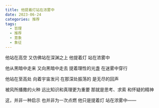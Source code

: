 ```yaml
---
title: 他提着灯站在浓雾中
date: 2023-06-24
categories: 推荐
tags:
  - 哲理
  - 推荐
  - 意象
  - 象征
---
```


他站在高空
又仿佛站在深渊之上
他提着灯
站在浓雾中

他从黑暗中走来
又向黑暗中走去
提着理性的光盏
在迷雾中穿行
<!--more-->
他站在至高处
向着宇宙发问
在那深处振荡的
是无尽的回声

被风所播撒的火种
远比知识和真理更为重要
那就是思考、求索
和怀疑的精神

这，并非一种启示
也并非为一次点燃
他只是提着灯
站在浓雾中——